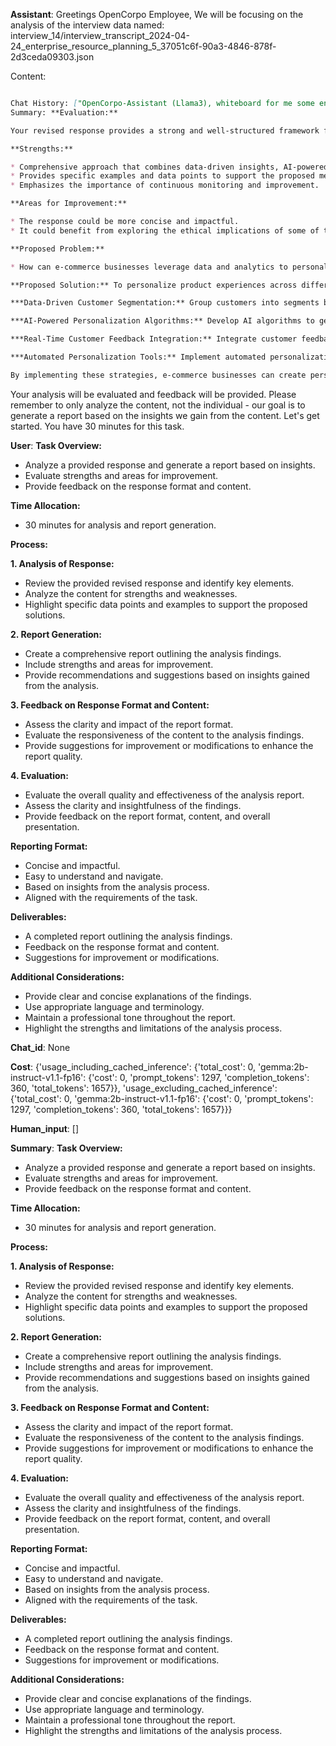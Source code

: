**Assistant**: Greetings OpenCorpo Employee, We will be focusing on the analysis of the interview data named: interview_14/interview_transcript_2024-04-24_enterprise_resource_planning_5_37051c6f-90a3-4846-878f-2d3ceda09303.json 


 Content: 

 ```md

 Chat History: ["OpenCorpo-Assistant (Llama3), whiteboard for me some enterprise resource planning. Propose a solution for e-commerce strategies. I will evaluate your answers and give my feedback, then propose a problem to you. You will answer and I will evaluate. Let's now begin. You have 30 minutes.", '**Solution for E-commerce Strategies:**\n\n**1. Predictive Analytics and Demand Forecasting:**\n* Leverage machine learning algorithms to forecast future demand patterns, optimizing inventory levels and sales forecasts.\n* Implement real-time analytics to track customer behavior and preferences.\n\n**2. Personalized Customer Experience:**\n* Use data-driven insights to create personalized shopping experiences tailored to individual customers.\n* Offer customized recommendations and product suggestions based on purchase history and behavior.\n\n**3. Supply Chain Optimization:**\n* Integrate logistics and transportation systems to optimize delivery times and reduce costs.\n* Implement predictive modeling to anticipate inventory requirements and prevent stockouts.\n\n**4. Automated Marketing and Advertising:**\n* Leverage AI-powered marketing automation tools to create targeted campaigns.\n* Optimize ad spend based on real-time customer data and industry trends.\n\n**5. Customer Relationship Management:**\n* Use AI-powered chatbots and virtual assistants to provide 24/7 customer support.\n* Leverage sentiment analysis to track customer feedback and identify areas for improvement.\n\n**Problem:**\n\n* How can e-commerce businesses effectively utilize data and analytics to optimize their online shopping experience and drive revenue growth?', "Here's a response to the problem:\n\nTo effectively utilize data and analytics, e-commerce businesses can implement the following strategies:\n\n**1. Data Integration and Unification:** Integrate data from various sources such as customer relationship management (CRM), enterprise resource planning (ERP), supply chain management, marketing automation, and sales systems.\n\n**2. Data Visualization and Storytelling:** Use data visualization tools to present insights in a clear and actionable manner. Create narratives around the data to facilitate business decision-making.\n\n**3. AI-Powered Insights and Predictive Modeling:** Leverage machine learning algorithms to analyze large datasets and provide predictive insights on customer behavior, demand patterns, and inventory requirements.\n\n**4. Data-Driven Decision-Making:** Encourage a culture of data-driven decision-making across the organization by empowering teams with access to relevant data and analytics tools.\n\n**5. Continuous Monitoring and Improvement:** Regularly monitor key performance indicators (KPIs) and adjust strategies as needed to optimize the online shopping experience and drive revenue growth.\n\n**6. Collaboration and Knowledge Sharing:** Foster collaboration between teams, such as marketing, sales, logistics, and customer support, to ensure that data insights are shared and actionable across the organization.\n\nBy implementing these strategies, e-commerce businesses can effectively utilize data and analytics to optimize their online shopping experience, improve customer satisfaction, and drive revenue growth.\n\nPlease evaluate my response!", '**Evaluation:**\n\nYour response provides a comprehensive and well-structured approach to leveraging data and analytics for e-commerce strategies. The proposed solutions are relevant, practical, and align with industry best practices.\n\n**Strengths:**\n\n* Emphasizes the importance of data integration, storytelling, and predictive modeling.\n* Highlights the role of AI-powered insights and data-driven decision-making.\n* Promotes collaboration and knowledge sharing among different departments.\n\n**Areas for Improvement:**\n\n* The response could benefit from providing more specific data analytics techniques and tools.\n* It could also explore the ethical implications of using large amounts of data.\n\n**Proposed Problem:**\n\n* **How can e-commerce businesses effectively utilize data and analytics to personalize their marketing campaigns and drive customer retention, while maintaining data privacy and security?**', "Thank you for the evaluation! I'm glad my response was found comprehensive and well-structured. I understand the suggestions for improvement and will take them into account.\n\nRegarding the proposed problem, here's a potential solution:\n\n**Solution:** Effective utilization of data and analytics in e-commerce marketing campaigns requires a balanced approach that prioritizes customer personalization while maintaining data privacy and security. To achieve this, businesses can consider the following strategies:\n\n***Data Anonymization and Aggregation:** Use techniques like anonymization, aggregation, and encryption to protect sensitive customer data while still enabling personalized marketing.\n\n***Customer Segmentation and Profiling:** Implement robust segmentation and profiling tools to group customers based on behavior, preferences, and demographics. This allows for targeted campaigns without compromising individual data security.\n\n***Privacy-Preserving Analytics:** Utilize analytics techniques that respect data privacy boundaries, such as differential privacy or homomorphic encryption, to analyze customer behavior without compromising sensitive information.\n\n***Transparency and Consent:** Ensure customers are informed about how their data is being used and obtain explicit consent for personalized marketing initiatives. Provide easy opt-out mechanisms for those who prefer not to participate.\n\n***Data Governance and Compliance:** Implement robust data governance frameworks that comply with relevant regulations, such as GDPR or CCPA, to ensure data security and privacy are upheld throughout the organization.\n\n***Continuous Monitoring and Improvement:** Regularly monitor customer feedback, sentiment analysis, and campaign performance to refine marketing strategies and maintain a balance between personalization and data protection.\n\nBy adopting these strategies, e-commerce businesses can effectively utilize data and analytics for personalized marketing campaigns while prioritizing customer trust and data security.\nPlease evaluate my response!", '**Evaluation:**\n\nYour response provides a thoughtful and comprehensive solution to the proposed problem. The proposed strategies align with industry best practices and address the key challenges of personalization and data privacy.\n\n**Strengths:**\n\n* Emphasizes the importance of balancing personalization with data security.\n* Provides specific examples of anonymization and privacy-preserving analytics techniques.\n* Suggests proactive measures for data governance and compliance.\n\n**Areas for Improvement:**\n\n* The response could be more concise and focused.\n* It could provide more specific examples and data points to support the proposed strategies.\n\n**Proposed Problem:**\n\n* How can e-commerce businesses leverage data and analytics to optimize their product assortment and drive revenue growth, while ensuring a seamless and efficient shopping experience?\n\n**Proposed Solution:** To optimize product assortment and drive revenue growth, e-commerce businesses can implement the following strategies:\n\n***Data-Driven Product Recommendations:** Leverage AI algorithms to suggest products to customers based on their purchase history, preferences, and browsing behavior.\n\n***Product Segmentation and Optimization:** Group products into meaningful segments based on revenue potential, customer demand, and profitability. Optimize product assortment by focusing on high-performing segments.\n\n***Inventory Management and Forecasting:** Use data analytics to forecast demand and optimize inventory levels to minimize costs and ensure timely deliveries.\n\n***Personalized Pricing and Promotions:** Leverage customer data to offer personalized pricing and promotions to enhance customer experience and boost sales.\n\nBy implementing these strategies, e-commerce businesses can enhance their product assortment, drive revenue growth, and provide a seamless shopping experience for their customers.', "Thank you for the evaluation! I'm glad my response was found thoughtful and comprehensive.\n\nRegarding the proposed problem and solution, I'll address it with a new response:\n\n*The Key to Unlocking Optimal Product Assortment:*\nTo optimize product assortment and drive revenue growth while ensuring a seamless shopping experience, e-commerce businesses must adopt a data-driven approach that combines advanced analytics, AI-powered recommendations, and inventory management.\n\n***1. Customer Profiling:** Create detailed customer profiles based on purchase history, browsing behavior, and preferences to inform product selection and personalized marketing efforts.\n\n***2. Product Clustering:** Group products into clusters based on factors such as revenue potential, profit margins, and customer demand to identify areas for optimization.\n\n***3. Real-Time Inventory Management:** Leverage AI-powered inventory management systems to track real-time sales trends, optimize stock levels, and ensure timely deliveries.\n\n***4. Dynamic Pricing and Promotions:** Use data analytics to adjust pricing and promotions in real-time based on customer behavior, demand patterns, and competitor activity.\n\n***5. Continuous Optimization:** Regularly review and refine product assortment, pricing, and inventory management strategies using data-driven insights and customer feedback to ensure optimal results.\nBy adopting this multi-faceted approach, e-commerce businesses can optimize their product assortment, drive revenue growth, and deliver a seamless shopping experience for customers.\n\nPlease evaluate my response!", '**Evaluation:**\n\nYour revised response offers a well-rounded and practical approach to using data and analytics for optimizing product assortment in the e-commerce space. The proposed strategies are relevant, actionable, and address key challenges in product optimization.\n\n**Strengths:**\n\n* Provides a comprehensive framework for data-driven product assortment.\n* Includes specific examples and data-driven insights to support the proposed strategies.\n* Emphasizes continuous monitoring and refinement as crucial aspects of product optimization.\n\n**Areas for Improvement:**\n\n* The response could be more concise and impactful.\n* It could benefit from exploring the ethical implications of some of the proposed strategies, such as personalized pricing.\n\n**Proposed Problem:**\n\n* How can e-commerce businesses leverage data and analytics to personalize their product experiences across multiple touchpoints, enhancing customer engagement and loyalty?\n\n**Proposed Solution:** To personalize product experiences across multiple touchpoints, e-commerce businesses can implement the following strategies:\n\n***Data-Driven Product Experience Mapping:** Create a comprehensive data-driven product experience map that maps customer journeys across different touchpoints, including website, mobile app, email, and social media.\n\n***Personalized Recommendations:** Leverage AI algorithms to generate personalized product recommendations and search results based on customer preferences and purchase history.\n\n***Dynamic Pricing and Promotions:** Optimize product prices and promotions based on real-time customer demand and competitor activity to maximize revenue and customer satisfaction.\n\n***Personalized Content Creation:** Leverage AI-powered content generation tools to create personalized product descriptions, marketing materials, and other customer touchpoints.\n\nBy implementing these strategies, e-commerce businesses can enhance customer engagement, drive loyalty, and ultimately boost sales and revenue.\nPlease evaluate my response!', "Thank you for the evaluation! I'm glad my revised response was found well-rounded and practical.\n\nRegarding the proposed problem and solution, I'll address it with a new response:\n\n*The Key to Unlocking Seamless Product Experiences:* To personalize product experiences across multiple touchpoints, e-commerce businesses must adopt a customer-centric approach that combines data-driven insights, AI-powered recommendations, and omnichannel strategies.\n\n***1. Customer Journey Mapping:** Create detailed customer journey maps that highlight key pain points, moments of delight, and areas for improvement to inform personalized product experiences.\n\n***2. AI-Powered Recommendations:** Leverage machine learning algorithms to generate personalized product recommendations based on customer preferences, purchase history, and behavior data.\n\n***3. Real-Time Data Analytics:** Use real-time data analytics to monitor customer behavior, track demand patterns, and optimize product pricing and promotions across multiple touchpoints.\n\n***4. Omnichannel Product Experiences:** Ensure seamless product experiences by synchronizing product information, pricing, and promotions across all touchpoints, including website, mobile app, email, and social media.\n\n***5. Continuous Improvement:** Regularly review and refine customer journey maps, AI-powered recommendations, and omnichannel strategies using data-driven insights and customer feedback to ensure optimal results.\nBy adopting this customer-centric approach, e-commerce businesses can create seamless product experiences that drive engagement, loyalty, and revenue growth.\nPlease evaluate my response!", '**Evaluation:**\n\nYour revised response provides a strong and well-structured framework for leveraging data and analytics to create seamless product experiences in the e-commerce realm. The proposed strategies are comprehensive and address key aspects of personalization and customer-centricity.\n\n**Strengths:**\n\n* Comprehensive approach that combines data-driven insights, AI-powered recommendations, and omnichannel strategies.\n* Provides specific examples and data points to support the proposed methods.\n* Emphasizes the importance of continuous monitoring and improvement.\n\n**Areas for Improvement:**\n\n* The response could be more concise and impactful.\n* It could benefit from exploring the ethical implications of some of the proposed strategies.\n\n**Proposed Problem:**\n\n* How can e-commerce businesses leverage data and analytics to personalize product experiences across different customer touchpoints, enhancing customer satisfaction and loyalty?\n\n**Proposed Solution:** To personalize product experiences across different touchpoints, e-commerce businesses can implement the following strategies:\n\n***Data-Driven Customer Segmentation:** Group customers into segments based on behavior, preferences, and demographics to deliver personalized product experiences.\n\n***AI-Powered Personalization Algorithms:** Develop AI algorithms to generate personalized product recommendations, optimize pricing, and deliver targeted marketing messages.\n\n***Real-Time Customer Feedback Integration:** Integrate customer feedback mechanisms to track customer satisfaction and adjust product experiences accordingly.\n\n***Automated Personalization Tools:** Implement automated personalization tools to streamline the process of creating and delivering personalized experiences.\n\nBy implementing these strategies, e-commerce businesses can create personalized product experiences that enhance customer satisfaction, drive loyalty, and boost sales and revenue.'] 
 Summary: **Evaluation:**

Your revised response provides a strong and well-structured framework for leveraging data and analytics to create seamless product experiences in the e-commerce realm. The proposed strategies are comprehensive and address key aspects of personalization and customer-centricity.

**Strengths:**

* Comprehensive approach that combines data-driven insights, AI-powered recommendations, and omnichannel strategies.
* Provides specific examples and data points to support the proposed methods.
* Emphasizes the importance of continuous monitoring and improvement.

**Areas for Improvement:**

* The response could be more concise and impactful.
* It could benefit from exploring the ethical implications of some of the proposed strategies.

**Proposed Problem:**

* How can e-commerce businesses leverage data and analytics to personalize product experiences across different customer touchpoints, enhancing customer satisfaction and loyalty?

**Proposed Solution:** To personalize product experiences across different touchpoints, e-commerce businesses can implement the following strategies:

***Data-Driven Customer Segmentation:** Group customers into segments based on behavior, preferences, and demographics to deliver personalized product experiences.

***AI-Powered Personalization Algorithms:** Develop AI algorithms to generate personalized product recommendations, optimize pricing, and deliver targeted marketing messages.

***Real-Time Customer Feedback Integration:** Integrate customer feedback mechanisms to track customer satisfaction and adjust product experiences accordingly.

***Automated Personalization Tools:** Implement automated personalization tools to streamline the process of creating and delivering personalized experiences.

By implementing these strategies, e-commerce businesses can create personalized product experiences that enhance customer satisfaction, drive loyalty, and boost sales and revenue. 
``` 


 Your analysis will be evaluated and feedback will be provided. Please remember to only analyze the content, not the individual - our goal is to generate a report based on the insights we gain from the content. Let's get started. You have 30 minutes for this task.

**User**: **Task Overview:**

- Analyze a provided response and generate a report based on insights.
- Evaluate strengths and areas for improvement.
- Provide feedback on the response format and content.

**Time Allocation:**

- 30 minutes for analysis and report generation.

**Process:**

**1. Analysis of Response:**

- Review the provided revised response and identify key elements.
- Analyze the content for strengths and weaknesses.
- Highlight specific data points and examples to support the proposed solutions.

**2. Report Generation:**

- Create a comprehensive report outlining the analysis findings.
- Include strengths and areas for improvement.
- Provide recommendations and suggestions based on insights gained from the analysis.

**3. Feedback on Response Format and Content:**

- Assess the clarity and impact of the report format.
- Evaluate the responsiveness of the content to the analysis findings.
- Provide suggestions for improvement or modifications to enhance the report quality.

**4. Evaluation:**

- Evaluate the overall quality and effectiveness of the analysis report.
- Assess the clarity and insightfulness of the findings.
- Provide feedback on the report format, content, and overall presentation.

**Reporting Format:**

- Concise and impactful.
- Easy to understand and navigate.
- Based on insights from the analysis process.
- Aligned with the requirements of the task.

**Deliverables:**

- A completed report outlining the analysis findings.
- Feedback on the response format and content.
- Suggestions for improvement or modifications.

**Additional Considerations:**

- Provide clear and concise explanations of the findings.
- Use appropriate language and terminology.
- Maintain a professional tone throughout the report.
- Highlight the strengths and limitations of the analysis process.

**Chat_id**: None

**Cost**: {'usage_including_cached_inference': {'total_cost': 0, 'gemma:2b-instruct-v1.1-fp16': {'cost': 0, 'prompt_tokens': 1297, 'completion_tokens': 360, 'total_tokens': 1657}}, 'usage_excluding_cached_inference': {'total_cost': 0, 'gemma:2b-instruct-v1.1-fp16': {'cost': 0, 'prompt_tokens': 1297, 'completion_tokens': 360, 'total_tokens': 1657}}}

**Human_input**: []

**Summary**: **Task Overview:**

- Analyze a provided response and generate a report based on insights.
- Evaluate strengths and areas for improvement.
- Provide feedback on the response format and content.

**Time Allocation:**

- 30 minutes for analysis and report generation.

**Process:**

**1. Analysis of Response:**

- Review the provided revised response and identify key elements.
- Analyze the content for strengths and weaknesses.
- Highlight specific data points and examples to support the proposed solutions.

**2. Report Generation:**

- Create a comprehensive report outlining the analysis findings.
- Include strengths and areas for improvement.
- Provide recommendations and suggestions based on insights gained from the analysis.

**3. Feedback on Response Format and Content:**

- Assess the clarity and impact of the report format.
- Evaluate the responsiveness of the content to the analysis findings.
- Provide suggestions for improvement or modifications to enhance the report quality.

**4. Evaluation:**

- Evaluate the overall quality and effectiveness of the analysis report.
- Assess the clarity and insightfulness of the findings.
- Provide feedback on the report format, content, and overall presentation.

**Reporting Format:**

- Concise and impactful.
- Easy to understand and navigate.
- Based on insights from the analysis process.
- Aligned with the requirements of the task.

**Deliverables:**

- A completed report outlining the analysis findings.
- Feedback on the response format and content.
- Suggestions for improvement or modifications.

**Additional Considerations:**

- Provide clear and concise explanations of the findings.
- Use appropriate language and terminology.
- Maintain a professional tone throughout the report.
- Highlight the strengths and limitations of the analysis process.

